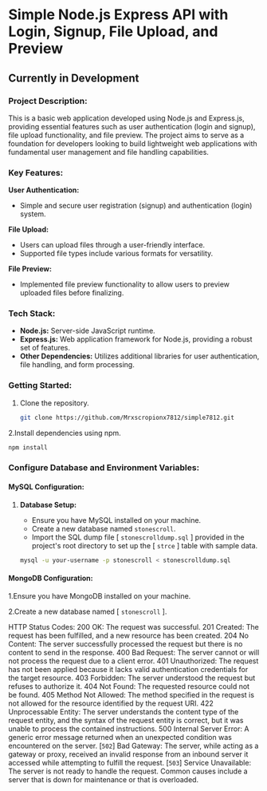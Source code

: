 # Simple Node.js Express API with Login, Signup, File Upload, and Preview

## Currently in Development

### Project Description:

This is a basic web application developed using Node.js and Express.js, providing essential features such as user authentication (login and signup), file upload functionality, and file preview. The project aims to serve as a foundation for developers looking to build lightweight web applications with fundamental user management and file handling capabilities.

### Key Features:

**User Authentication:**
- Simple and secure user registration (signup) and authentication (login) system.

**File Upload:**
- Users can upload files through a user-friendly interface.
- Supported file types include various formats for versatility.

**File Preview:**
- Implemented file preview functionality to allow users to preview uploaded files before finalizing.

### Tech Stack:

- **Node.js:** Server-side JavaScript runtime.
- **Express.js:** Web application framework for Node.js, providing a robust set of features.
- **Other Dependencies:** Utilizes additional libraries for user authentication, file handling, and form processing.

### Getting Started:
1. Clone the repository.
   ```bash
   git clone https://github.com/Mrxscropionx7812/simple7812.git
   
2.Install dependencies using npm.
   ```bash
   npm install
  ```
### Configure Database and Environment Variables:

#### MySQL Configuration:

1. **Database Setup:**
   - Ensure you have MySQL installed on your machine.
   - Create a new database named `stonescroll`.
   - Import the SQL dump file  [ `stonescrolldump.sql` ] provided in the project's root directory to set up the [ `strce` ] table with sample data.

   ```bash
   mysql -u your-username -p stonescroll < stonescrolldump.sql
   ```
#### MongoDB Configuration:

1.Ensure you have MongoDB installed on your machine.


2.Create a new database named [ `stonescroll` ].


HTTP Status Codes:
200 OK: The request was successful.
201 Created: The request has been fulfilled, and a new resource has been created.
204 No Content: The server successfully processed the request but there is no content to send in the response.
400 Bad Request: The server cannot or will not process the request due to a client error.
401 Unauthorized: The request has not been applied because it lacks valid authentication credentials for the target resource.
403 Forbidden: The server understood the request but refuses to authorize it.
404 Not Found: The requested resource could not be found.
405 Method Not Allowed: The method specified in the request is not allowed for the resource identified by the request URI.
422 Unprocessable Entity: The server understands the content type of the request entity, and the syntax of the request entity is correct, but it was unable to process the contained instructions.
500 Internal Server Error: A generic error message returned when an unexpected condition was encountered on the server.
[```502```] Bad Gateway: The server, while acting as a gateway or proxy, received an invalid response from an inbound server it accessed while attempting to fulfill the request.
[```503```] Service Unavailable: The server is not ready to handle the request. Common causes include a server that is down for maintenance or that is overloaded.
